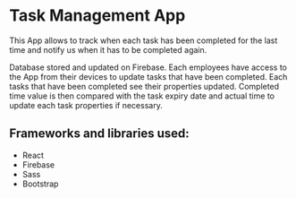 # Task Management App

This App allows to track when each task has been completed for the last time and notify us when it has to be completed again.

Database stored and updated on Firebase.
Each employees have access to the App from their devices to update tasks that have been completed.
Each tasks that have been completed see their properties updated.
Completed time value is then compared with the task expiry date and actual time to update each task properties if necessary.



## Frameworks and libraries used:

- React
- Firebase
- Sass
- Bootstrap

